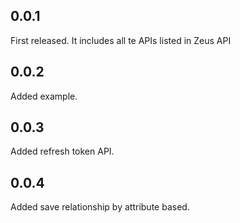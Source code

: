 ## 0.0.1

First released. It includes all te APIs listed in Zeus API

## 0.0.2

Added example.

## 0.0.3

Added refresh token API.

## 0.0.4

Added save relationship by attribute based.
